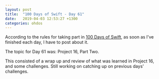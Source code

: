 ```yaml
---
layout: post
title:  "100 Days of Swift - Day 61"
date:   2019-04-03 12:53:27 +1300
categories: ohdos
---
```

According to the rules for taking part in [100 Days of Swift](https://www.hackingwithswift.com/100), as soon as I've finished each day, I have to post about it.

The topic for Day 61 was: Project 16, Part Two.

This consisted of a wrap up and review of what was learned in Project 16, and some challenges. Still working on catching up on previous days' challenges.
